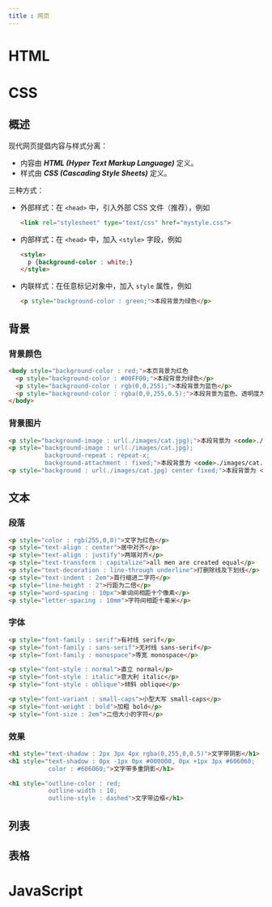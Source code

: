 ```yaml
---
title : 网页
---
```


# HTML

# CSS

## 概述
现代网页提倡内容与样式分离：
- 内容由 ***HTML (Hyper Text Markup Language)*** 定义。
- 样式由 ***CSS (Cascading Style Sheets)*** 定义。

三种方式：
- 外部样式：在 `<head>` 中，引入外部 CSS 文件（推荐），例如
  ```html
  <link rel="stylesheet" type="text/css" href="mystyle.css">
  ```
- 内部样式：在 `<head>` 中，加入 `<style>` 字段，例如
  ```html
  <style>
    p {background-color : white;}
  </style>
  ```
- 内联样式：在任意标记对象中，加入 `style` 属性，例如
  ```html
  <p style="background-color : green;">本段背景为绿色</p>
  ```

## 背景

### 背景颜色

```html
<body style="background-color : red;">本页背景为红色
  <p style="background-color : #00FF00;">本段背景为绿色</p>
  <p style="background-color : rgb(0,0,255);">本段背景为蓝色</p>
  <p style="background-color : rgba(0,0,255,0.5);">本段背景为蓝色、透明度为 0.5</p>
</body>
```

### 背景图片

```html
<p style="background-image : url(./images/cat.jpg);">本段背景为 <code>./images/cat.jpg</code></p>
<p style="background-image : url(./images/cat.jpg);
          background-repeat : repeat-x;
          background-attachment : fixed;">本段背景为 <code>./images/cat.jpg</code>、沿 X 方向重复、固定</p>
<p style="background : url(./images/cat.jpg) center fixed;">本段背景为 <code>./images/cat.jpg</code>、居中、固定</p>
```

## 文本

### 段落

```html
<p style="color : rgb(255,0,0)">文字为红色</p>
<p style="text-align : center">居中对齐</p>
<p style="text-align : justify">两端对齐</p>
<p style="text-transform : capitalize">all men are created equal</p>
<p style="text-decoration : line-through underline">打删除线及下划线</p>
<p style="text-indent : 2em">首行缩进二字符</p>
<p style="line-height : 2">行距为二倍</p>
<p style="word-spacing : 10px">单词间相距十个像素</p>
<p style="letter-spacing : 10mm">字符间相距十毫米</p>
```

### 字体

```html
<p style="font-family : serif">有衬线 serif</p>
<p style="font-family : sans-serif">无衬线 sans-serif</p>
<p style="font-family : monospace">等宽 monospace</p>
```

```html
<p style="font-style : normal">直立 normal</p>
<p style="font-style : italic">意大利 italic</p>
<p style="font-style : oblique">倾斜 oblique</p>
```

```html
<p style="font-variant : small-caps">小型大写 small-caps</p>
<p style="font-weight : bold">加粗 bold</p>
<p style="font-size : 2em">二倍大小的字符</p>
```

### 效果

```html
<h1 style="text-shadow : 2px 3px 4px rgba(0,255,0,0.5)">文字带阴影</h1>
<h1 style="text-shadow : 0px -1px 0px #000000, 0px +1px 3px #606060;
           color : #606060;">文字带多重阴影</h1>
```

```html
<h1 style="outline-color : red;
           outline-width : 10;
           outline-style : dashed">文字带边框</h1>
```

## 列表

## 表格

# JavaScript
